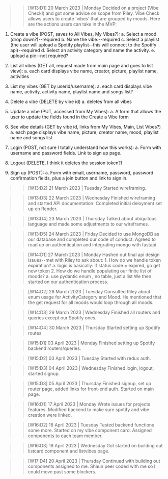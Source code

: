 > > [W13:D1] 20 March 2023 | Monday
Decided on a project (Vibe Check!) and got some advice on scope from Riley.
Vibe Check allows users to create 'vibes' that are grouped by moods.
Here are the actions users can take in the MVP:

1. Create a vibe (POST, saves to All Vibes, My Vibes?):
    a. Select a mood (drop down?)--required
    b. Name the vibe.--required
    c. Select a playlist (the user will upload a Spotify playlist--this will connect to the Spotify api)--required
    d. Select an activity category and name the activity.
    e. upload a pic--not required?

2. List all vibes (GET all, request made from main page and goes to list view):
    a. each card displays vibe name, creator, picture, playlist name, activities

3. List my vibes (GET by userid/username):
    a. each card displays vibe name, activity, activity name, playlist name and songs list?

4. Delete a vibe (DELETE by vibe id)
    a. deletes from all vibes

5. Update a vibe (PUT, accessed from My Vibes):
    a. A form that allows the user to update the fields found in the Create a Vibe form


5. See vibe details (GET by vibe id, links from My Vibes, Main, List Vibes?)
    a. each page displays vibe name, picture, creator name, mood, playlist name and songs list

6. Login (POST, not sure I totally understand how this works):
    a. Form with username and password fields. Link to sign up page.

7. Logout (DELETE, I think it deletes the session token?)

8. Sign up (POST):
    a. Form with email, username, password, password confirmation fields, plus a join button and link to sign in.


> > [W13:D2] 21 March 2023 | Tuesday
Started wireframing.

> > [W13:D3] 22 March 2023 | Wednesday
Finished wireframing and started API documentation. Completed initial deloyment set up on Render.

> > [W13:D4] 23 March 2023 | Thursday
Talked about ubiquitous language and made some adjustments to our wireframes.

> > [W13:D5] 24 March 2023 | Friday
Decided to use MongoDB as our database and completed our code of conduct. Agreed to read up on authentication and integrating mongo with fastapi.

> > [W14:D1] 27 March 2023 | Monday
Hashed out final api design issues--met with Riley to ask about:
    1. How do we handle token expiration?
        a. logic is basically: if status code = expired, go get new token
    2. How do we handle populating our finite list of moods?
        a. use pydantic enum , no table, just a list
We then started on our authentication process.

> > [W14:D2] 28 March 2023 | Tuesday
Consulted Riley about enum usage for ActivityCategory and Mood. He mentioned that the get request for all moods would loop through all moods.

> > [W14:D3] 29 March 2023 | Wednesday
Finished all routers and queries except our Spotify ones.

> > [W14:D4] 30 March 2023 | Thursday
Started setting up Spotify routes

> > [W15:D1] 03 April 2023 | Monday
Finished setting up Spotify backend routers/queries.

> > [W15:D2] 03 April 2023 | Tuesday
Started with redux auth.

> > [W15:D3] 04 April 2023 | Wednesday
Finished login, logout, started signup.

> > [W15:D3] 05 April 2023 | Thursday
Finished signup, set up router page, added links for front-end auth. Started on main page.

> > [W16:D1] 17 April 2023 | Monday
Wrote issues for projects features. Modified backend to make sure spotify and vibe creation were linked.

> > [W16:D2] 18 April 2023 | Tuesday
Tested backend functions some more. Started on my vibe component card. Assigned components to each team member.

> > [W16:D3] 19 April 2023 | Wednesday
Got started on building out listcard component and listvibes page.

> > [W17:D4] 20 April 2023 | Thursday
Continued with building out components assigned to me. Shaun peer coded with me so I could move past some blockers. 
